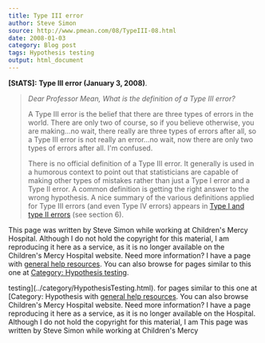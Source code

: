 ```yaml
---
title: Type III error
author: Steve Simon
source: http://www.pmean.com/08/TypeIII-08.html
date: 2008-01-03
category: Blog post
tags: Hypothesis testing
output: html_document
---
```

**[StATS]:** **Type III error (January 3, 2008)**.

> *Dear Professor Mean, What is the definition of a Type III error?*
>
> A Type III error is the belief that there are three types of errors in
> the world. There are only two of course, so if you believe otherwise,
> you are making\...no wait, there really are three types of errors
> after all, so a Type III error is not really an error\...no wait, now
> there are only two types of errors after all. I\'m confused.
>
> There is no official definition of a Type III error. It generally is
> used in a humorous context to point out that statisticians are capable
> of making other types of mistakes rather than just a Type I error and
> a Type II error. A common definition is getting the right answer to
> the wrong hypothesis. A nice summary of the various definitions
> applied for Type III errors (and even Type IV errors) appears in [Type
> I and type II errors](../category/InterestingWebsites.html#Type01)
> (see section 6).

This page was written by Steve Simon while working at Children\'s Mercy
Hospital. Although I do not hold the copyright for this material, I am
reproducing it here as a service, as it is no longer available on the
Children\'s Mercy Hospital website. Need more information? I have a page
with [general help resources](../GeneralHelp.html). You can also browse
for pages similar to this one at [Category: Hypothesis
testing](../category/HypothesisTesting.html).
<!---More--->
testing](../category/HypothesisTesting.html).
for pages similar to this one at [Category: Hypothesis
with [general help resources](../GeneralHelp.html). You can also browse
Children\'s Mercy Hospital website. Need more information? I have a page
reproducing it here as a service, as it is no longer available on the
Hospital. Although I do not hold the copyright for this material, I am
This page was written by Steve Simon while working at Children\'s Mercy

<!---Do not use
**[StATS]:** **Type III error (January 3, 2008)**.
This page was written by Steve Simon while working at Children\'s Mercy
Hospital. Although I do not hold the copyright for this material, I am
reproducing it here as a service, as it is no longer available on the
Children\'s Mercy Hospital website. Need more information? I have a page
with [general help resources](../GeneralHelp.html). You can also browse
for pages similar to this one at [Category: Hypothesis
testing](../category/HypothesisTesting.html).
--->

